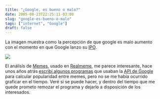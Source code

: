 ```yaml
---
title: "¿Google, es bueno o malo?"
date: 2005-08-23T22:25:11-03:00
slug: "google-es-bueno-o-malo"
tags: ["internet", "Google"]
draft: false
---
```


La imagen muestra como la percepción de que google es malo aumento con
el momento en que Google lanzo su
[IPO](http://en.wikipedia.org/wiki/IPO).

[![](https://www.realmeme.com/Main/evilindex/corporations/googleDejanews.png)](http://www.realmeme.com/Main/evilindex/index.jsp)

El análisis de [Memes](http://es.wikipedia.org/wiki/Meme), usado en
[Realmeme](http://www.realmeme.com/Main/miner.jsp), me parece
interesante, hace unos años atrás 
[escribí algunos programas](http://groups.google.com/group/google.public.web-apis/search?group=google.public.web-apis&q=eduardo+diaz&qt_g=1)
que usaban la [API de Google](http://www.google.com/apis/) para calcular
popularidad entre memes, pero no se me había ocurrido graficar en el
tiempo. Veré si se puede hacer, y dentro del tiempo que me quede prometo
remozar el programa y dejarlo a disposición de los interesados.

